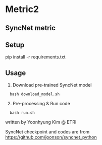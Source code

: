 # Metric2

## SyncNet metric

## Setup
pip install -r requirements.txt

## Usage
1) Download pre-trained SyncNet model
```
  bash download_model.sh
```
2) Pre-processing & Run code
```
  bash run.sh
```

written by Yoonhyung Kim @ ETRI

SyncNet checkpoint and codes are from https://github.com/joonson/syncnet_python
